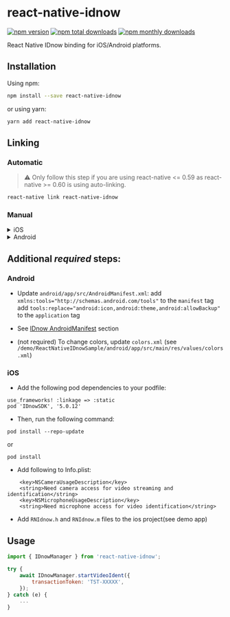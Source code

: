# react-native-idnow

[![npm version](https://badge.fury.io/js/react-native-idnow.svg)](http://badge.fury.io/js/react-native-idnow)
[![npm total downloads](https://img.shields.io/npm/dt/react-native-idnow.svg)](https://img.shields.io/npm/dt/react-native-idnow.svg)
[![npm monthly downloads](https://img.shields.io/npm/dm/react-native-idnow.svg)](https://img.shields.io/npm/dm/react-native-idnow.svg)

React Native IDnow binding for iOS/Android platforms.

## Installation

Using npm:

```sh
npm install --save react-native-idnow
```

or using yarn:

```sh
yarn add react-native-idnow
```

## Linking

### Automatic

> ⚠️ Only follow this step if you are using react-native <= 0.59 as react-native >= 0.60 is using auto-linking.

```sh
react-native link react-native-idnow
```

### Manual

<details>
    <summary>iOS</summary>

- See "Additional _required_ steps"

1. In XCode, in the project navigator, right click `Libraries` ➜ `Add Files to [your project's name]`
2. Go to `node_modules` ➜ `react-native-idnow` and add `RNIdnow.xcodeproj`
3. In XCode, in the project navigator, select your project. Add `libRNIdnow.a` to your project's `Build Phases` ➜ `Link Binary With Libraries`
4. Run your project (`Cmd+R`)
   </details>

<details>
    <summary>Android</summary>

1. Open up `android/app/src/main/java/[...]/MainActivity.java`

- Add `import com.bitwala.idnow.RNIdnowPackage;` to the imports at the top of the file
- Add `new RNIdnowPackage()` to the list returned by the `getPackages()` method

2. Append the following lines to `android/settings.gradle`:
   ```
   include ':react-native-idnow'
   project(':react-native-idnow').projectDir = new File(rootProject.projectDir, 	'../node_modules/react-native-idnow/android')
   ```
3. Insert the following lines inside the dependencies block in `android/app/build.gradle`:
   ```
     compile project(':react-native-idnow')
   ```
   also in dependencies
   ```
     implementation 'de.idnow.android.sdk:idnow-platform:4.12.0'    
   ```
4. Add the following to `repositories` in `android/build.gradle`:
   ```
      maven {
         url "https://raw.githubusercontent.com/idnow/de.idnow.android.sdk/master"            
      }
      maven {
         url "https://raw.githubusercontent.com/idnow/de.idnow.android/de.idnow.android-5.0.12.1"
      }
   ```
   </details>

## Additional _required_ steps:

### Android

- Update `android/app/src/AndroidManifest.xml`:
  add `xmlns:tools="http://schemas.android.com/tools"` to the `manifest` tag
  add `tools:replace="android:icon,android:theme,android:allowBackup"` to the `application` tag

- See [IDnow AndroidManifest](https://github.com/idnow/de.idnow.android#androidmanifest) section

- (not required) To change colors, update `colors.xml` (see `/demo/ReactNativeIDnowSample/android/app/src/main/res/values/colors.xml`)

### iOS

- Add the following pod dependencies to your podfile:

```
use_frameworks! :linkage => :static
pod 'IDnowSDK', '5.0.12'
```

- Then, run the following command:

```
pod install --repo-update
```
or 
```
pod install
```

- Add following to Info.plist:

```
	<key>NSCameraUsageDescription</key>
	<string>Need camera access for video streaming and identification</string>
	<key>NSMicrophoneUsageDescription</key>
	<string>Need microphone access for video identification</string>
```

- Add `RNIdnow.h` and `RNIdnow.m` files to the ios project(see demo app)

## Usage

```javascript
import { IDnowManager } from 'react-native-idnow';

try {
	await IDnowManager.startVideoIdent({
		transactionToken: 'TST-XXXXX',
	});
} catch (e) {
	...
}
```
